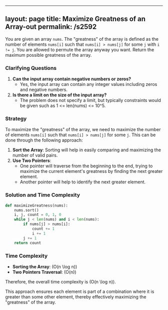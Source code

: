 
---
layout: page
title:  Maximize Greatness of an Array-out
permalink: /s2592
---

You are given an array `nums`. The "greatness" of the array is defined as the number of elements `nums[i]` such that `nums[i] > nums[j]` for some `j` with `i != j`. You are allowed to permute the array anyway you want. Return the maximum possible greatness of the array.

### Clarifying Questions

1. **Can the input array contain negative numbers or zeros?**
   - Yes, the input array can contain any integer values including zeros and negative numbers.
2. **Is there a limit on the size of the input array?**
   - The problem does not specify a limit, but typically constraints would be given such as 1 <= len(nums) <= 10^5.

### Strategy

To maximize the "greatness" of the array, we need to maximize the number of elements `nums[i]` such that `nums[i] > nums[j]` for some `j`. This can be done through the following approach:

1. **Sort the Array**: Sorting will help in easily comparing and maximizing the number of valid pairs.
2. **Use Two Pointers**: 
   - One pointer will traverse from the beginning to the end, trying to maximize the current element's greatness by finding the next greater element.
   - Another pointer will help to identify the next greater element.

### Solution and Time Complexity

```python
def maximizeGreatness(nums):
    nums.sort()
    i, j, count = 0, 1, 0
    while j < len(nums) and i < len(nums):
        if nums[j] > nums[i]:
            count += 1
            i += 1
        j += 1
    return count
```

### Time Complexity

- **Sorting the Array**: \(O(n \log n)\)
- **Two Pointers Traversal**: \(O(n)\)

Therefore, the overall time complexity is \(O(n \log n)\).

This approach ensures each element is part of a combination where it is greater than some other element, thereby effectively maximizing the "greatness" of the array.